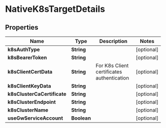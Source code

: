 

# NativeK8sTargetDetails


## Properties

| Name | Type | Description | Notes |
|------------ | ------------- | ------------- | -------------|
|**k8sAuthType** | **String** |  |  [optional] |
|**k8sBearerToken** | **String** |  |  [optional] |
|**k8sClientCertData** | **String** | For K8s Client certificates authentication |  [optional] |
|**k8sClientKeyData** | **String** |  |  [optional] |
|**k8sClusterCaCertificate** | **String** |  |  [optional] |
|**k8sClusterEndpoint** | **String** |  |  [optional] |
|**k8sClusterName** | **String** |  |  [optional] |
|**useGwServiceAccount** | **Boolean** |  |  [optional] |



